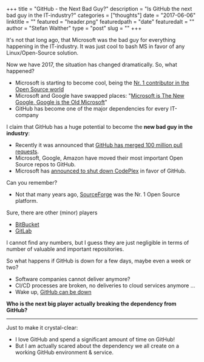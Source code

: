 +++
title = "GitHub - the Next Bad Guy?"
description = "Is GitHub the next bad guy in the IT-industry?"
categories = ["thoughts"]
date = "2017-06-06"
linktitle = ""
featured = "header.png"
featuredpath = "date"
featuredalt = ""
author = "Stefan Walther"
type = "post"
slug = ""
+++

It's not that long ago, that Microsoft was the bad guy for everything happening in the IT-industry. It was just cool to bash MS in favor of any Linux/Open-Source solution.

Now we have 2017, the situation has changed dramatically. So, what happened?

- Microsoft is starting to become cool, being the [Nr. 1 contributor in the Open Source world](http://www.businessinsider.de/microsoft-github-open-source-2016-9)
- Microsoft and Google have swapped places: "[Microsoft is The New Google, Google is the Old Microsoft](https://www.forbes.com/sites/gordonkelly/2015/02/18/microsoft-google-swap/#767ef7223eb2)"
- GitHub has become one of the major dependencies for every IT-company

I claim that GitHub has a huge potential to become the **new bad guy in the industry**:

- Recently it was announced that [GitHub has merged 100 million pull requests](https://github.com/blog/2345-celebrating-nine-years-of-github-with-an-anniversary-sale).
- Microsoft, Google, Amazon have moved their most important Open Source repos to GitHub.
- Microsoft has [announced to shut down CodePlex](https://blogs.msdn.microsoft.com/bharry/2017/03/31/shutting-down-codeplex/) in favor of GitHub. 

Can you remember?

- Not that many years ago, [SourceForge](https://sourceforge.net/) was the Nr. 1 Open Source platform.

Sure, there are other (minor) players

- [BitBucket](https://bitbucket.org)
- [GitLab](https://gitlab.org)

I cannot find any numbers, but I guess they are just negligible in terms of number of valuable and important repositories.

So what happens if GitHub is down for a few days, maybe even a week or two?

- Software companies cannot deliver anymore?
- CI/CD processes are broken, no deliveries to cloud services anymore ...
- Wake up, [GitHub can be down](https://twitter.com/Ozzmos/status/869895400404201473/photo/1)
 
 **Who is the next big player actually breaking the dependency from GitHub?**
 
 ---
 
 Just to make it crystal-clear:
 
 - I love GitHub and spend a significant amount of time on GitHub!
 - But I am actually scared about the dependency we all create on a working GitHub environment & service.
